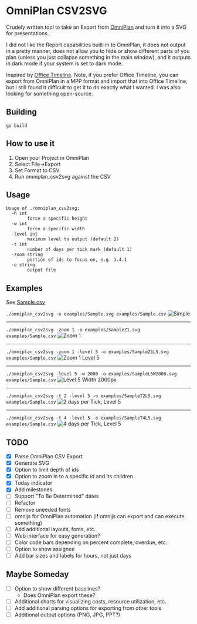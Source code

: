 # OmniPlan CSV2SVG

Crudely written tool to take an Export from [OmniPlan](https://www.omnigroup.com/omniplan/) and turn it into a SVG
for presentations.

I did not like the Report capabilities built-in to OmniPlan, it does not
output in a pretty manner, does not allow you to hide or show different parts
of you plan (unless you just collapse something in the main window), and it
outputs in dark mode if your system is set to dark mode.

Inspired by [Office Timeline](https://www.officetimeline.com/). Note, if you
prefer Office Timeline, you can export from OmniPlan in a MPP format and import
that into Office Timeline, but I still found it difficult to get it to do
exactly what I wanted. I was also looking for something open-source.

## Building

```
go build
```

## How to use it

1. Open your Project in OmniPlan
2. Select File->Export
3. Set Format to CSV
4. Run omniplan_csv2svg against the CSV

## Usage

```
Usage of ./omniplan_csv2svg:
  -h int
        force a specific height
  -w int
        force a specific width
  -level int
        maximum level to output (default 2)
  -t int
        number of days per tick mark (default 1)
  -zoom string
        portion of ids to focus on, e.g. 1.4.1
  -o string
        output file
```

## Examples

See [Sample.csv](examples/Sample.csv)

```./omniplan_csv2svg -o examples/Sample.svg examples/Sample.csv```
![Simple](examples/Sample.svg)

---

```./omniplan_csv2svg -zoom 1 -o examples/SampleZ1.svg examples/Sample.csv```
![Zoom 1](examples/SampleZ1.svg)

---

```./omniplan_csv2svg -zoom 1 -level 5 -o examples/SampleZ1L5.svg examples/Sample.csv```
![Zoom 1 Level 5](examples/SampleZ1L5.svg)

---

```./omniplan_csv2svg -level 5 -w 2000 -o examples/SampleL5W2000.svg examples/Sample.csv```
![Level 5 Width 2000px](examples/SampleL5W2000.svg)

---

```./omniplan_csv2svg -t 2 -level 5 -o examples/SampleT2L5.svg examples/Sample.csv```
![2 days per Tick, Level 5](examples/SampleT2L5.svg)

---

```./omniplan_csv2svg -t 4 -level 5 -o examples/SampleT4L5.svg examples/Sample.csv```
![4 days per Tick, Level 5](examples/SampleT4L5.svg)

## TODO

- [X] Parse OmniPlan CSV Export
- [X] Generate SVG
- [X] Option to limit depth of ids
- [X] Option to zoom in to a specific id and its children
- [X] Today indicator
- [X] Add milestones
- [ ] Support "To Be Determined" dates
- [ ] Refactor
- [ ] Remove uneeded fonts
- [ ] omnijs for OmniPlan automation (if omnijs can export and can execute something)
- [ ] Add additional layouts, fonts, etc.
- [ ] Web interface for easy generation?
- [ ] Color code bars depending on percent complete, overdue, etc.
- [ ] Option to show assignee
- [ ] Add bar sizes and labels for hours, not just days

## Maybe Someday

- [ ] Option to show different baselines?
    - Does OmniPlan export these?
- [ ] Additional charts for visualizing costs, resource utilization, etc.
- [ ] Add additional parsing options for exporting from other tools
- [ ] Additional output options (PNG, JPG, PPT?)
